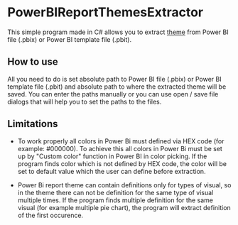 # PowerBIReportThemesExtractor

This simple program made in C# allows you to extract [theme](https://docs.microsoft.com/en-us/power-bi/desktop-report-themes) from Power BI file (.pbix) or Power BI template file (.pbit).


## How to use

All you need to do is set absolute path to Power BI file (.pbix) or Power BI template file (.pbit) and absolute path to where the extracted theme will be saved. You can enter the paths manually or you can use open / save file dialogs that will help you to set the paths to the files.

## Limitations

* To work properly all colors in Power Bi must defined via HEX code (for example: #000000). To achieve this all colors in Power Bi   must be set up by "Custom color" function in Power BI in color picking. If the program finds color which is not defined by HEX code, the color will be set to default value which the user can define before extraction.

* Power Bi report theme can contain definitions only for types of visual, so in the theme there can not be definition for the same type of visual multiple times. If the program finds multiple definition for the same visual (for example multiple pie chart), the program will extract definition of the first occurence.
